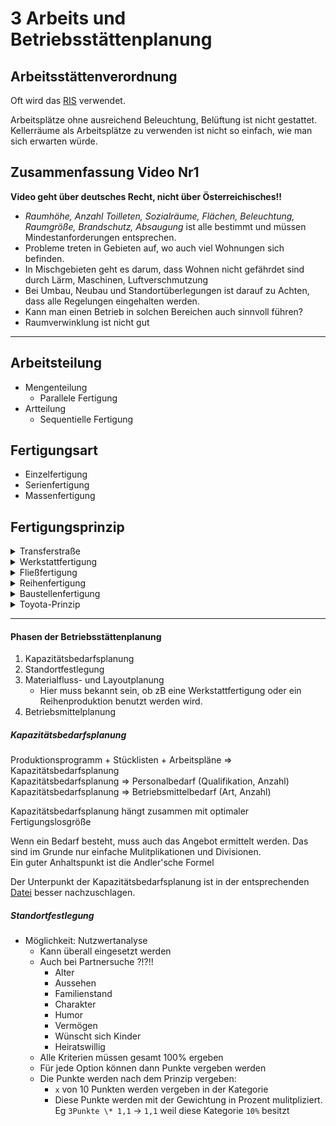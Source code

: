 3 Arbeits und Betriebsstättenplanung
====

Arbeitsstättenverordnung
----

Oft wird das [RIS](https://www.ris.bka.gv.at/ "ris.bka.gv.at") verwendet.

Arbeitsplätze ohne ausreichend Beleuchtung, Belüftung ist nicht gestattet. Kellerräume als Arbeitsplätze zu verwenden ist nicht so einfach, wie man sich erwarten würde.

Zusammenfassung Video Nr1
----

**Video geht über deutsches Recht, nicht über Österreichisches!!**
- _Raumhöhe, Anzahl Toilleten, Sozialräume, Flächen, Beleuchtung, Raumgröße, Brandschutz, Absaugung_ ist alle bestimmt und müssen Mindestanforderungen entsprechen.
- Probleme treten in Gebieten auf, wo auch viel Wohnungen sich befinden.
- In Mischgebieten geht es darum, dass Wohnen nicht gefährdet sind durch Lärm, Maschinen, Luftverschmutzung
- Bei Umbau, Neubau und Standortüberlegungen ist darauf zu Achten, dass alle Regelungen eingehalten werden.
- Kann man einen Betrieb in solchen Bereichen auch sinnvoll führen?
- Raumverwinklung ist nicht gut

----

Arbeitsteilung
----

- Mengenteilung
   - Parallele Fertigung
- Artteilung
   - Sequentielle Fertigung

Fertigungsart
----

- Einzelfertigung
- Serienfertigung
- Massenfertigung

Fertigungsprinzip
----

<details><summary>Transferstraße</summary>

Transferstraße
----

- Arbeiter machen nur Qualtiätskontrolle und achten darauf, dass alles intakt ist
- Fließproduktion
- Maschinen und Roboter arbeiten
- Objektprinzip
- funktioniert komplett automatisch
- einheitlicher, getakteter Materialfluss
- synchroner Materialfluss
- kurze Durchlaufzeiten und Transportwege
- keine Kosten durch Zwischenlagerung
- hohe Produktivität
   - Dadurch Massenproduktion leicht möglich
- wenig flexibel
   - Leider nur 1 bestimmte Größe von zB Bohrung möglich
- Ausfall einer Maschine -> Produktionsstopp

</details>
<details><summary>Werkstattfertigung</summary>

**Video Werkstattfertigung**

- Ist eine Art von Produktionstyp
- Funktioniert nach dem Funktionsprinzip
   - Arbeitssystem wird nach Arbeitsschritt geregelt
      1 Werkstatt "Stanzen" -> Schlagschere
      2 Werkstatt "Bohren" -> Löcher bohren
      3 Werkstatt "Drehen" -> Bauteil drehen
      4 Werkstatt "Schleifen" -> Bauteil schleifen
- Eigenschaften:
   - Keinserienproduktion
   - breites Erzeugnisspektrum, verschiedene Produkte, schwankende Nachfragen
   - knappe Ressourcen
   - lange Transportwege, hohe Lagerkosten
   - vernetzter Materialfluss
      - Sollte mal Schere kapuut sein, dann kann sie in die Werkstatt "Schleifen" gegeben werden
</details>
<details><summary>Fließfertigung</summary>

Fließfertigung
----

- Objektprinzip
- Werkstücke bewegen sich unabhängig
- kein gekoppelter Materialfluss
- Puffer zwischen Stationen möglich
- einhetilicher, getakteter Materialfluss
- hohe Produktivität
- Materialfluss asynchron
</details>
<details><summary>Reihenfertigung</summary>

Video Reihenproduktion
----

- Ist eine Art von Produktionstyp
- Im Prinzip Fließband-arbeit
- Funktioniert nach dem Objektprinzip
   - Dreht sich alles ums Produkt
- Zwischen Maschinen ist kleines Lager als Puffer
   - kein Zeitdruck dank Puffer
- keine langen Transportwege, da Prdoukt von einer Station zur nächsten fährt über Fließband
- einhetilicher Materialflusss
- ohne zeitliche Bindung
- kurze Transportwege
- unbeschränkter Puffer
   - kein Zeitdruck
   - Stationen können zeitlich unabhängig voneinander arbeiten
</details>

<details><summary>Baustellenfertigung</summary>
</details>
<details><summary>Toyota-Prinzip</summary>

Einschub Toyota-Prinzip
----

Vorabweg: Hängt viel mit Qulaitätsmanagement zusammen

- Deises Prinzip begann in Firma Toyota
- Dient dazu die Verschwendung in einer Firma zu eliminieren
- Beschreibt 7 Möglichkeiten, wie Verschwendung in Firma zustande kommt und vermieden werden könnte:
   - **T**ransport
      - Möglichst nahe Lieferanten haben
   - **I**nventory
      - Möglichst wenig im Lager haben
	  - Möglichst JIT (Just-in-time) benutzen
	  - Zeit zwischen Auftrag und Geld minimieren
   - **M**otion
      - Mitarbeiter an Maschinen sollen sich möglichst wenig bewegen
	  - Dadurch wenig Fehler möglich
   - **W**aiting
      - Das schlimmste, was passieren kann ist, dass ein Mitarbeiter wartet
	  - Wenn Maschinen wartet, ist es kein Problem, aber Mitarbeiter muss arbeiten
   - **O**verproduction
      - Man sollte nie zu viel herstellen (geht Hand-in-Hand mit **I**nventory
   - **O**verprocessing
      - Produkt nur so genau gestalten, wie man es benötigt
	  - Nichts einbauen, was man nicht benötigt
   - **D**efects
      - Fehlerhafte Produkte sind schlecht
	  - Diese Produkte sollen erst überhaupt nicht entstehen

</details>

----

#### Phasen der Betriebsstättenplanung

1. Kapazitätsbedarfsplanung
2. Standortfestlegung
3. Materialfluss- und Layoutplanung
   - Hier muss bekannt sein, ob zB eine Werkstattfertigung oder ein Reihenproduktion benutzt werden wird.
4. Betriebsmittelplanung

##### **Kapazitätsbedarfsplanung**

Produktionsprogramm + Stücklisten + Arbeitspläne => Kapazitätsbedarfsplanung \
Kapazitätsbedarfsplanung => Personalbedarf (Qualifikation, Anzahl) \
Kapazitätsbedarfsplanung => Betriebsmittelbedarf (Art, Anzahl)

Kapazitätsbedarfsplanung hängt zusammen mit optimaler Fertigungslosgröße

Wenn ein Bedarf besteht, muss auch das Angebot ermittelt werden. Das sind im Grunde nur einfache Mulitplikationen und Divisionen. \
Ein guter Anhaltspunkt ist die Andler'sche Formel

Der Unterpunkt der Kapazitätsbedarfsplanung ist in der entsprechenden [Datei](./Materialbedarfsplanung.md) besser nachzuschlagen.

##### **Standortfestlegung**

- Möglichkeit: Nutzwertanalyse
   - Kann überall eingesetzt werden
   - Auch bei Partnersuche ?!?!!
      - Alter
	  - Aussehen
	  - Familienstand
	  - Charakter
	  - Humor
	  - Vermögen
	  - Wünscht sich Kinder
	  - Heiratswillig
   - Alle Kriterien müssen gesamt 100% ergeben
   - Für jede Option können dann Punkte vergeben werden
   - Die Punkte werden nach dem Prinzip vergeben:
      - ``x`` von 10 Punkten werden vergeben in der Kategorie
	  - Diese Punkte werden mit der Gewichtung in Prozent mulitpliziert. Eg ``3Punkte \* 1,1`` -> ``1,1`` weil diese Kategorie ``10%`` besitzt

